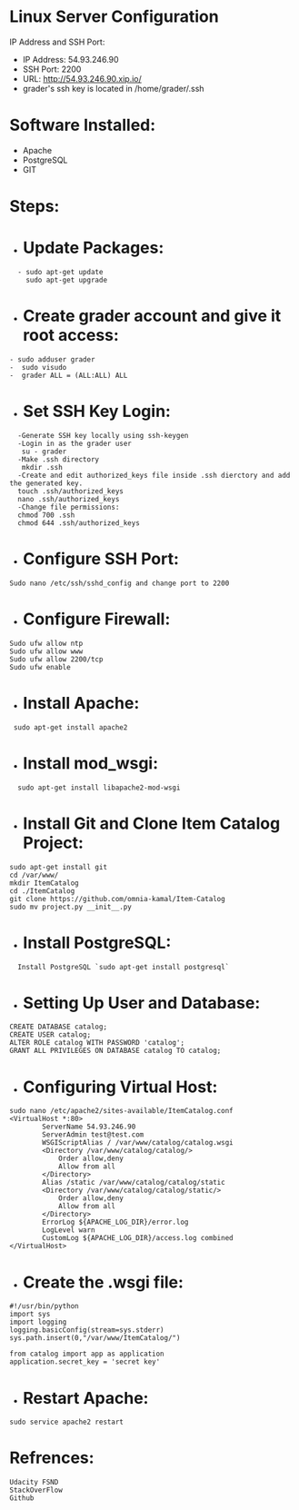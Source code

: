 # Linux Server Configuration

IP Address and SSH Port:

  - IP Address: 54.93.246.90
  - SSH Port: 2200
  - URL: http://54.93.246.90.xip.io/
  - grader's ssh key is located in /home/grader/.ssh

# Software Installed:

  - Apache
  - PostgreSQL
  - GIT


# Steps:
  - # Update Packages:
```
  - sudo apt-get update 
    sudo apt-get upgrade
```
  - # Create grader account and give it root access:
  ```
  - sudo adduser grader
  -  sudo visudo
  -  grader ALL = (ALL:ALL) ALL
  ```
  -  # Set SSH Key Login:
  ```
    -Generate SSH key locally using ssh-keygen
    -Login in as the grader user 
     su - grader
    -Make .ssh directory
     mkdir .ssh
    -Create and edit authorized_keys file inside .ssh dierctory and add the generated key.
    touch .ssh/authorized_keys
    nano .ssh/authorized_keys
    -Change file permissions:
    chmod 700 .ssh
    chmod 644 .ssh/authorized_keys
```
  -  # Configure SSH Port:
  ```
  Sudo nano /etc/ssh/sshd_config and change port to 2200
```

  -  # Configure Firewall:
  ```
  Sudo ufw allow ntp
  Sudo ufw allow www
  Sudo ufw allow 2200/tcp
  Sudo ufw enable
```
 -  # Install Apache:
 ```
  sudo apt-get install apache2
```
 -  # Install mod_wsgi:
```
  sudo apt-get install libapache2-mod-wsgi
```  
 -  # Install Git and Clone Item Catalog Project:
 ```
 sudo apt-get install git
 cd /var/www/
 mkdir ItemCatalog
 cd ./ItemCatalog
 git clone https://github.com/omnia-kamal/Item-Catalog
 sudo mv project.py __init__.py
 ```
 -  # Install PostgreSQL:
```
  Install PostgreSQL `sudo apt-get install postgresql`
```
 -  # Setting Up User and Database:
 ```
 CREATE DATABASE catalog;
 CREATE USER catalog;
 ALTER ROLE catalog WITH PASSWORD 'catalog';
 GRANT ALL PRIVILEGES ON DATABASE catalog TO catalog;
 ```
  -  # Configuring Virtual Host:
```
sudo nano /etc/apache2/sites-available/ItemCatalog.conf
<VirtualHost *:80>
		ServerName 54.93.246.90
		ServerAdmin test@test.com
		WSGIScriptAlias / /var/www/catalog/catalog.wsgi
		<Directory /var/www/catalog/catalog/>
			Order allow,deny
			Allow from all
		</Directory>
		Alias /static /var/www/catalog/catalog/static
		<Directory /var/www/catalog/catalog/static/>
			Order allow,deny
			Allow from all
		</Directory>
		ErrorLog ${APACHE_LOG_DIR}/error.log
		LogLevel warn
		CustomLog ${APACHE_LOG_DIR}/access.log combined
</VirtualHost>

```

  -  # Create the .wsgi file:
```
#!/usr/bin/python
import sys
import logging
logging.basicConfig(stream=sys.stderr)
sys.path.insert(0,"/var/www/ItemCatalog/")

from catalog import app as application
application.secret_key = 'secret key'
```
  -  # Restart Apache:
```
sudo service apache2 restart 
```


# Refrences:
```
Udacity FSND
StackOverFlow
Github
